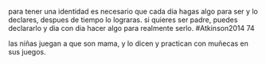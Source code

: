 para tener una identidad es necesario que cada dia hagas algo para ser y lo declares, despues de tiempo lo lograras.
si quieres ser padre, puedes declararlo y dia con dia hacer algo para realmente serlo. 
#Atkinson2014 74

las niñas juegan a que son mama, y lo dicen y practican con muñecas en sus juegos.